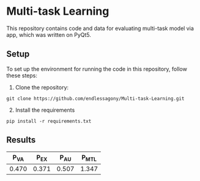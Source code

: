 # Multi-task Learning

This repository contains code and data for evaluating multi-task model via app, which was written on PyQt5.

## Setup

To set up the environment for running the code in this repository, follow these steps:

1. Clone the repository: 
```
git clone https://github.com/endlessagony/Multi-task-Learning.git
```
2. Install the requirements
```
pip install -r requirements.txt
```

## Results

| P<sub>VA</sub>    | P<sub>EX</sub>      | P<sub>AU</sub>      | P<sub>MTL</sub>      |
| ----------- | ----------- | ----------- | ----------- |
| 0.470      | 0.371       | 0.507       | 1.347       |

